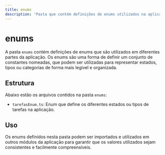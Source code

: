 ```yaml
---
title: enums
description: 'Pasta que contém definições de enums utilizados na aplicação.'
---
```


# enums

A pasta `enums` contém definições de enums que são utilizados em diferentes partes da aplicação. Os enums são uma forma de definir um conjunto de constantes nomeadas, que podem ser utilizadas para representar estados, tipos ou categorias de forma mais legível e organizada.

## Estrutura

Abaixo estão os arquivos contidos na pasta `enums`:

- `tarefasEnum.ts`: Enum que define os diferentes estados ou tipos de tarefas na aplicação.

## Uso

Os enums definidos nesta pasta podem ser importados e utilizados em outros módulos da aplicação para garantir que os valores utilizados sejam consistentes e facilmente compreensíveis.